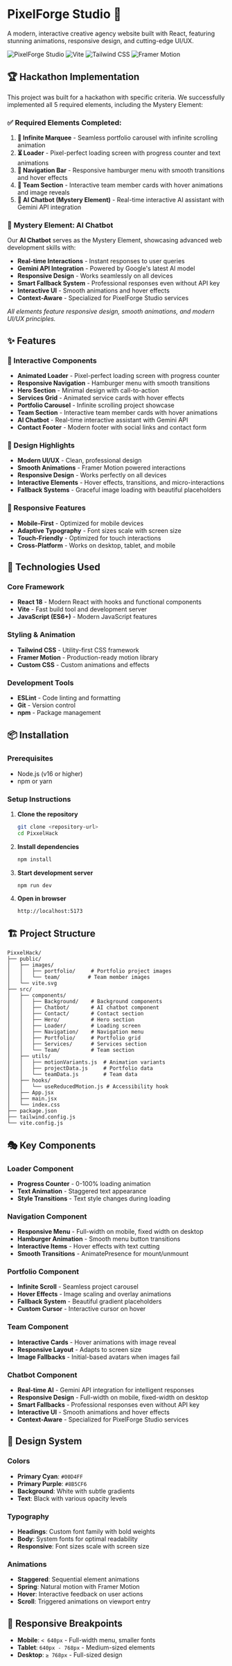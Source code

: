 # PixelForge Studio 🎨

A modern, interactive creative agency website built with React, featuring stunning animations, responsive design, and cutting-edge UI/UX.

![PixelForge Studio](https://img.shields.io/badge/React-18.2.0-blue?style=flat&logo=react)
![Vite](https://img.shields.io/badge/Vite-5.0.0-purple?style=flat&logo=vite)
![Tailwind CSS](https://img.shields.io/badge/Tailwind-3.4.0-38B2AC?style=flat&logo=tailwind-css)
![Framer Motion](https://img.shields.io/badge/Framer%20Motion-10.16.0-black?style=flat)

## 🏆 Hackathon Implementation

This project was built for a hackathon with specific criteria. We successfully implemented all 5 required elements, including the Mystery Element:

### ✅ **Required Elements Completed:**

1. **🔄 Infinite Marquee** - Seamless portfolio carousel with infinite scrolling animation
2. **⏳ Loader** - Pixel-perfect loading screen with progress counter and text animations
3. **🧭 Navigation Bar** - Responsive hamburger menu with smooth transitions and hover effects
4. **👥 Team Section** - Interactive team member cards with hover animations and image reveals
5. **🤖 AI Chatbot (Mystery Element)** - Real-time interactive AI assistant with Gemini API integration

### 🎯 **Mystery Element: AI Chatbot**

Our **AI Chatbot** serves as the Mystery Element, showcasing advanced web development skills with:

- **Real-time Interactions** - Instant responses to user queries
- **Gemini API Integration** - Powered by Google's latest AI model
- **Responsive Design** - Works seamlessly on all devices
- **Smart Fallback System** - Professional responses even without API key
- **Interactive UI** - Smooth animations and hover effects
- **Context-Aware** - Specialized for PixelForge Studio services

*All elements feature responsive design, smooth animations, and modern UI/UX principles.*

## ✨ Features

### 🎯 Interactive Components
- **Animated Loader** - Pixel-perfect loading screen with progress counter
- **Responsive Navigation** - Hamburger menu with smooth transitions
- **Hero Section** - Minimal design with call-to-action
- **Services Grid** - Animated service cards with hover effects
- **Portfolio Carousel** - Infinite scrolling project showcase
- **Team Section** - Interactive team member cards with hover animations
- **AI Chatbot** - Real-time interactive assistant with Gemini API
- **Contact Footer** - Modern footer with social links and contact form

### 🎨 Design Highlights
- **Modern UI/UX** - Clean, professional design
- **Smooth Animations** - Framer Motion powered interactions
- **Responsive Design** - Works perfectly on all devices
- **Interactive Elements** - Hover effects, transitions, and micro-interactions
- **Fallback Systems** - Graceful image loading with beautiful placeholders

### 📱 Responsive Features
- **Mobile-First** - Optimized for mobile devices
- **Adaptive Typography** - Font sizes scale with screen size
- **Touch-Friendly** - Optimized for touch interactions
- **Cross-Platform** - Works on desktop, tablet, and mobile

## 🚀 Technologies Used

### Core Framework
- **React 18** - Modern React with hooks and functional components
- **Vite** - Fast build tool and development server
- **JavaScript (ES6+)** - Modern JavaScript features

### Styling & Animation
- **Tailwind CSS** - Utility-first CSS framework
- **Framer Motion** - Production-ready motion library
- **Custom CSS** - Custom animations and effects

### Development Tools
- **ESLint** - Code linting and formatting
- **Git** - Version control
- **npm** - Package management

## 📦 Installation

### Prerequisites
- Node.js (v16 or higher)
- npm or yarn

### Setup Instructions

1. **Clone the repository**
   ```bash
   git clone <repository-url>
   cd PixxelHack
   ```

2. **Install dependencies**
   ```bash
   npm install
   ```

3. **Start development server**
   ```bash
   npm run dev
   ```

4. **Open in browser**
   ```
   http://localhost:5173
   ```

## 🏗️ Project Structure

```
PixxelHack/
├── public/
│   ├── images/
│   │   ├── portfolio/     # Portfolio project images
│   │   └── team/         # Team member images
│   └── vite.svg
├── src/
│   ├── components/
│   │   ├── Background/    # Background components
│   │   ├── Chatbot/       # AI chatbot component
│   │   ├── Contact/       # Contact section
│   │   ├── Hero/          # Hero section
│   │   ├── Loader/        # Loading screen
│   │   ├── Navigation/    # Navigation menu
│   │   ├── Portfolio/     # Portfolio grid
│   │   ├── Services/      # Services section
│   │   └── Team/          # Team section
│   ├── utils/
│   │   ├── motionVariants.js  # Animation variants
│   │   ├── projectData.js     # Portfolio data
│   │   └── teamData.js        # Team data
│   ├── hooks/
│   │   └── useReducedMotion.js # Accessibility hook
│   ├── App.jsx
│   ├── main.jsx
│   └── index.css
├── package.json
├── tailwind.config.js
└── vite.config.js
```

## 🎭 Key Components

### Loader Component
- **Progress Counter** - 0-100% loading animation
- **Text Animation** - Staggered text appearance
- **Style Transitions** - Text style changes during loading

### Navigation Component
- **Responsive Menu** - Full-width on mobile, fixed width on desktop
- **Hamburger Animation** - Smooth menu button transitions
- **Interactive Items** - Hover effects with text cutting
- **Smooth Transitions** - AnimatePresence for mount/unmount

### Portfolio Component
- **Infinite Scroll** - Seamless project carousel
- **Hover Effects** - Image scaling and overlay animations
- **Fallback System** - Beautiful gradient placeholders
- **Custom Cursor** - Interactive cursor on hover

### Team Component
- **Interactive Cards** - Hover animations with image reveal
- **Responsive Layout** - Adapts to screen size
- **Image Fallbacks** - Initial-based avatars when images fail

### Chatbot Component
- **Real-time AI** - Gemini API integration for intelligent responses
- **Responsive Design** - Full-width on mobile, fixed-width on desktop
- **Smart Fallbacks** - Professional responses even without API key
- **Interactive UI** - Smooth animations and hover effects
- **Context-Aware** - Specialized for PixelForge Studio services

## 🎨 Design System

### Colors
- **Primary Cyan**: `#00D4FF`
- **Primary Purple**: `#8B5CF6`
- **Background**: White with subtle gradients
- **Text**: Black with various opacity levels

### Typography
- **Headings**: Custom font family with bold weights
- **Body**: System fonts for optimal readability
- **Responsive**: Font sizes scale with screen size

### Animations
- **Staggered**: Sequential element animations
- **Spring**: Natural motion with Framer Motion
- **Hover**: Interactive feedback on user actions
- **Scroll**: Triggered animations on viewport entry

## 📱 Responsive Breakpoints

- **Mobile**: `< 640px` - Full-width menu, smaller fonts
- **Tablet**: `640px - 768px` - Medium-sized elements
- **Desktop**: `≥ 768px` - Full-sized design


